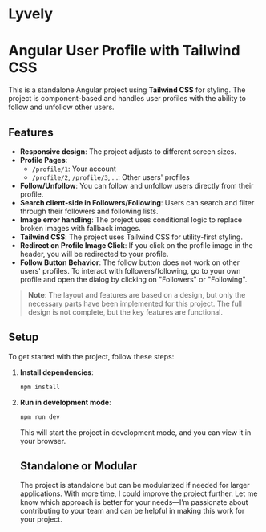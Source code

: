 # Lyvely

# Angular User Profile with Tailwind CSS

This is a standalone Angular project using **Tailwind CSS** for styling. The project is component-based and handles user profiles with the ability to follow and unfollow other users.

## Features

- **Responsive design**: The project adjusts to different screen sizes.
- **Profile Pages**:
  - `/profile/1`: Your account
  - `/profile/2`, `/profile/3`, ...: Other users' profiles
- **Follow/Unfollow**: You can follow and unfollow users directly from their profile.
- **Search client-side in Followers/Following**: Users can search and filter through their followers and following lists.
- **Image error handling**: The project uses conditional logic to replace broken images with fallback images.
- **Tailwind CSS**: The project uses Tailwind CSS for utility-first styling.
- **Redirect on Profile Image Click**: If you click on the profile image in the header, you will be redirected to your profile.
- **Follow Button Behavior**: The follow button does not work on other users' profiles. To interact with followers/following, go to your own profile and open the dialog by clicking on "Followers" or "Following".

> **Note**: The layout and features are based on a design, but only the necessary parts have been implemented for this project. The full design is not complete, but the key features are functional.

## Setup

To get started with the project, follow these steps:

1. **Install dependencies**:
   ```bash
   npm install
   ```
2. **Run in development mode**:

   ```bash
   npm run dev
   ```

   This will start the project in development mode, and you can view it in your browser.

   ## Standalone or Modular

   The project is standalone but can be modularized if needed for larger applications. With more time, I could improve the project further. Let me know which approach is better for your needs—I’m passionate about contributing to your team and can be helpful in making this work for your project.
